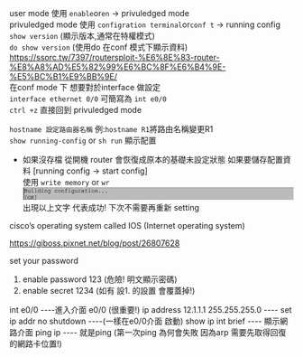 user mode 使用 `enable`or`en` -> privuledged mode\
privuledged mode 使用 `configration terminal`or`conf t` -> running config \
`show version` (顯示版本,通常在特權模式)\
`do show version` (使用do 在conf 模式下顯示資料)\
https://ssorc.tw/7397/routersploit-%E6%8E%83-router-%E8%A8%AD%E5%82%99%E6%BC%8F%E6%B4%9E-%E5%BC%B1%E9%BB%9E/
\
在conf mode 下 想要對於interface 做設定\
`interface ethernet 0/0` 可簡寫為 `int e0/0`\
`ctrl +z` 直接回到 privuledged mode

`hostname 設定路由器名稱` 例:`hostname R1`將路由名稱變更R1\
`show running-config` or `sh run` 顯示配置

* 如果沒存檔 從開機 router 會恢復成原本的基礎未設定狀態
如果要儲存配置資料 [running config -> start config]\
使用 `write memory` or  `wr` \
![](https://github.com/oxolll/Linux/blob/%E8%A8%88%E7%AE%97%E6%A9%9F%E7%B6%B2%E8%B7%AF/%E5%9F%BA%E6%9C%AC%E8%A8%AD%E5%82%99%E7%B0%A1%E4%BB%8B/wr.png)
出現以上文字 代表成功!
下次不需要再重新 setting 

cisco’s operating system called IOS (Internet operating system)

https://giboss.pixnet.net/blog/post/26807628

set your password
1. enable password 123 (危險! 明文顯示密碼)
2. enable secret 1234 (如有 設1. 的設置 會覆蓋掉!)


int e0/0 ----進入介面 e0/0 (很重要!)
ip address 12.1.1.1 255.255.255.0 ---- set ip addr
no shutdown ----(一樣在e0/0介面 啟動)
show ip int brief ---- 顯示網路介面
ping ip ---- 就是ping (第一次ping 為何會失敗 因為arp 需要先取得回復的網路卡位置!)
